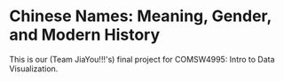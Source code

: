 # Chinese Names: Meaning, Gender, and Modern History
This is our (Team JiaYou!!!'s) final project for COMSW4995: Intro to Data Visualization.
